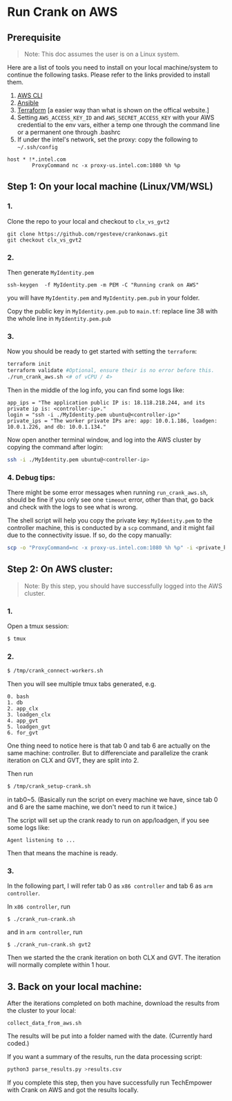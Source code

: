 # Run Crank on AWS

## Prerequisite
>Note: This doc assumes the user is on a Linux system.

Here are a list of tools you need to install on your local machine/system to continue the following tasks. Please refer to the links provided to install them.

1. [AWS CLI](https://docs.aws.amazon.com/cli/latest/userguide/getting-started-install.html)
2. [Ansible](https://docs.ansible.com/ansible/latest/installation_guide/intro_installation.html)
3. [Terraform](https://developer.hashicorp.com/terraform/downloads) [a easier way than what is shown on the offical website.]
4. Setting `AWS_ACCESS_KEY_ID` and `AWS_SECRET_ACCESS_KEY` with your AWS credential to the env vars, either a temp one through the command line or a permanent one through .bashrc
5. If under the intel's network, set the proxy: copy the following to `~/.ssh/config`
```
host * !*.intel.com
        ProxyCommand nc -x proxy-us.intel.com:1080 %h %p
```

## Step 1: On your local machine (Linux/VM/WSL)

### 1.
Clone the repo to your local and checkout to `clx_vs_gvt2`
```
git clone https://github.com/rgesteve/crankonaws.git
git checkout clx_vs_gvt2
```

### 2. 
Then generate `MyIdentity.pem`
```
ssh-keygen  -f MyIdentity.pem -m PEM -C "Running crank on AWS"
```
you will have `MyIdentity.pem` and `MyIdentity.pem.pub` in your folder.

Copy the public key in `MyIdentity.pem.pub` to `main.tf`: replace line 38 with the whole line in `MyIdentity.pem.pub` 


### 3. 

Now you should be ready to get started with setting the `terraform`:
```Bash
terraform init
terraform validate #Optional, ensure their is no error before this.
./run_crank_aws.sh <# of vCPU / 4>
```

Then in the middle of the log info, you can find some logs like:
```
app_ips = "The application public IP is: 18.118.218.244, and its private ip is: <controller-ip>."
login = "ssh -i ./MyIdentity.pem ubuntu@<controller-ip>"
private_ips = "The worker private IPs are: app: 10.0.1.186, loadgen: 10.0.1.226, and db: 10.0.1.134."
``` 

Now open another terminal window, and log into the AWS cluster by copying the command after login: 
```Bash
ssh -i ./MyIdentity.pem ubuntu@<controller-ip>
```

### 4. Debug tips:
There might be some error messages when running `run_crank_aws.sh`, should be fine if you only see one `timeout` error, other than that, go back and check with the logs to see what is wrong.

The shell script will help you copy the private key: `MyIdentity.pem` to the controller machine, this is conducted by a `scp` command, and it might fail due to the connectivity issue. If so, do the copy manually:
```Bash
scp -o "ProxyCommand=nc -x proxy-us.intel.com:1080 %h %p" -i <private_key_file> <private_key_file> ubuntu@<controller_ip>:/home/ubuntu
```
## Step 2: On AWS cluster:
>Note: By this step, you should have successfully logged into the AWS cluster.


### 1.
Open a tmux session:
```Bash
$ tmux
```

### 2.
```Bash
$ /tmp/crank_connect-workers.sh
```
Then you will see multiple tmux tabs generated, e.g.
```
0. bash
1. db
2. app_clx
3. loadgen_clx
4. app_gvt
5. loadgen_gvt
6. for_gvt
```

One thing need to notice here is that tab 0 and tab 6 are actually on the same machine: controller. But to differenciate and parallelize the crank iteration on CLX and GVT, they are split into 2. 

Then run 
```Bash
$ /tmp/crank_setup-crank.sh
```
in tab0~5. (Basically run the script on every machine we have, since tab 0 and 6 are the same machine, we don't need to run it twice.)

The script will set up the crank ready to run on app/loadgen, if you see some logs like:
```
Agent listening to ...
```
Then that means the machine is ready.

### 3.

In the following part, I will refer tab 0 as `x86 controller` and tab 6 as `arm controller`.

In `x86 controller`, run 
```
$ ./crank_run-crank.sh
```
and in `arm controller`, run 
```
$ ./crank_run-crank.sh gvt2
```

Then we started the the crank iteration on both CLX and GVT. The iteration will normally complete within 1 hour.

## 3. Back on your local machine:

After the iterations completed on both machine, download the results from the cluster to your local:

```
collect_data_from_aws.sh
```
The results will be put into a folder named with the date. (Currently hard coded.)

If you want a summary of the results, run the data processing script:
```python
python3 parse_results.py >results.csv
```

If you complete this step, then you have successfully run TechEmpower with Crank on AWS and got the results locally.
